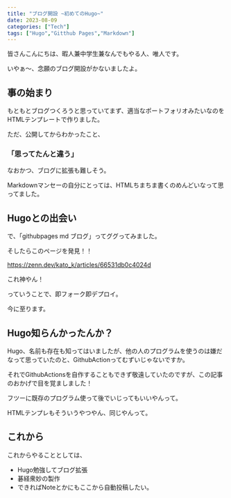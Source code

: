 ```yaml
---
title: "ブログ開設 ~初めてのHugo~"
date: 2023-08-09
categories: ["Tech"]
tags: ["Hugo","Gitthub Pages","Markdown"]
---
```

<!-- menu: mainを使うとトップバーに固定される -->

皆さんこんにちは、暇人兼中学生兼なんでもやる人、唯人です。

いやぁ～、念願のブログ開設がかないましたよ。

## 事の始まり
もともとブログつくろうと思っていてまず、適当なポートフォリオみたいなのをHTMLテンプレートで作りました。

ただ、公開してからわかったこと、
### **「思ってたんと違う」**
なおかつ、ブログに拡張も難しそう。

Markdownマンセーの自分にとっては、HTMLちまちま書くのめんどいなって思ってました。

## Hugoとの出会い
で、「githubpages md ブログ」ってググってみました。

そしたらこのページを発見！！

https://zenn.dev/kato_k/articles/66531db0c4024d

これ神やん！

っていうことで、即フォーク即デプロイ。

今に至ります。

## Hugo知らんかったんか？

Hugo、名前も存在も知ってはいましたが、他の人のプログラムを使うのは嫌だなって思っていたのと、GithubActionってむずいじゃないですか。

それでGithubActionsを自作することもできず敬遠していたのですが、この記事のおかげで目を覚ましました！

フツーに既存のプログラム使って後でいじってもいいやんって。

HTMLテンプレもそういうやつやん、同じやんって。

## これから

これからやることとしては、

- Hugo勉強してブログ拡張
- 碁経衆妙の製作
- できればNoteとかにもここから自動投稿したい。

<!-- {{<figure src="./image.jpeg" alt="モード" width="75%">}} -->
